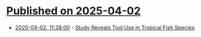 # [Published on 2025-04-02](index.md)

* [2025-04-02, 11:38:00](https://soylentnews.org/article.pl?sid=25/03/31/1720218&from=rss) - [Study Reveals Tool Use in Tropical Fish Species](https://soylentnews.org/article.pl?sid=25/03/31/1720218&from=rss)
